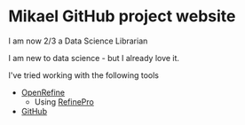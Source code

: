 # Mikael GitHub project website

I am now 2/3 a Data Science Librarian

I am new to data science - but I already love it.

I've tried working with the following tools

* [OpenRefine](http://www.openrefine.org)
  * Using [RefinePro](http://www.refinepro.com)
* [GitHub](http://www.github.com)
